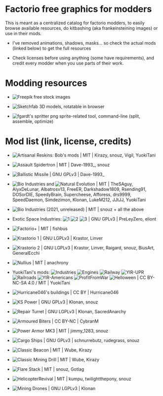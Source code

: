# Factorio free graphics for modders

This is meant as a centralized catalog for factorio modders, to easily browse available resources, do kitbashing (aka frankeinsteining images) or use in their mods.

- I've removed animations, shadows, masks... so check the actual mods (linked below) to get the full resources

- Check licenses before using anything (some have requirements), and credit every modder when you use parts of their work.

# Modding resources

- ![Freepik](https://www.freepik.com/search?format=search&last_filter=query&last_value=texture+old&query=texture+old&selection=1) free stock images

- ![Sketchfab](https://sketchfab.com/search?features=downloadable&licenses=322a749bcfa841b29dff1e8a1bb74b0b&licenses=b9ddc40b93e34cdca1fc152f39b9f375&licenses=bbfe3f7dbcdd4122b966b85b9786a989&licenses=2628dbe5140a4e9592126c8df566c0b7&licenses=7c23a1ba438d4306920229c12afcb5f9&licenses=72eb2b1960364637901eacce19283624&q=machine&type=models) 3D models, rotatable in browser

- ![fgardt's spritter](https://github.com/fgardt/factorio-spritter/releases) png sprite-related tool, command-line (split, assemble, optimize)

# Mod list (link, license, credits)

- ![Artisanal Reskins: Bob's mods](https://mods.factorio.com/mod/reskins-bobs) | MIT | Kirazy, snouz, Vigil, YuokiTani

- ![Assault Spidertron](https://mods.factorio.com/mod/assault_spidertron_V2) | MIT | Dave-1993_, snouz

- ![Ballistic Missile](https://mods.factorio.com/mod/ballistic_missile) | GNU GPLv3 | Dave-1993_

- ![Bio Industries](https://mods.factorio.com/mod/Bio_Industries) and ![Natural Evolution](https://mods.factorio.com/mod/Natural_Evolution_Graphics) | MIT | TheSAguy, AlyxDeLunar, Albatrosv13, FreeER, Darkshadow1809, Rsending91, DOSorDIE, SpeedyBrain, Supercheese, Afforess, drs9999, SpeedDaemon, Simdezimon, Klonan, LukeM212, JJtJJ, YuokiTani

- ![Bio Industries (2021, unreleased)](https://mods.factorio.com/mod/Bio_Industries_NE_graphics) | MIT | snouz + all the above

- Exotic Space Industries: ![1](https://mods.factorio.com/mod/exotic-space-industries-graphics-1) ![2](https://mods.factorio.com/mod/exotic-space-industries-graphics-2) ![3](https://mods.factorio.com/mod/exotic-space-industries-graphics-3) | GNU GPLv3 | PreLeyZero, eliont

- ![Factorio+](https://mods.factorio.com/mod/factorioplus) | MIT | fishbus

- ![Krastorio 1](https://mods.factorio.com/mod/Krastorio-graphics) | GNU LGPLv3 | Krastor, Linver

- ![Krastorio 2](https://mods.factorio.com/mod/Krastorio2Assets) | GNU LGPLv3 | Krastor, Linver, Raigard, snouz, BiusArt, GeneralEcchi

- ![Nullius](https://mods.factorio.com/mod/nullius) | MIT | anachrony

- YuokiTani's mods: ![Industries](https://mods.factorio.com/mod/Yuoki) ![Engines](https://mods.factorio.com/mod/yi_engines) ![Railway](https://mods.factorio.com/mod/yi_railway) ![YIR-UPR](https://mods.factorio.com/mod/z_yira_UP) ![Railroads](https://mods.factorio.com/mod/z_yira_yuokirails) ![YIR-Americans](https://mods.factorio.com/mod/z_yira_american) ![ProfitFromWar](https://mods.factorio.com/mod/yi_pfw) ![Helloween](https://mods.factorio.com/mod/YIHW) | CC BY-NC-SA 4.0 / MIT | YuokiTani

- ![Hurricane046's buildings](https://shorturl.at/AFcDm) | CC BY | Hurricane046

- ![KS Power](https://mods.factorio.com/mod/KS_Power) | GNU GPLv3 | Klonan, snouz

- ![Repair Turret](https://mods.factorio.com/mod/Repair_Turret) | GNU LGPLv3 | Klonan, SacredAnarchy

- ![Armoured Biters](https://mods.factorio.com/mod/ArmouredBiters) | CC BY-NC | CybranM

- ![Power Armor MK3](https://mods.factorio.com/mod/Power%20Armor%20MK3) | MIT | jimmy_1283, snouz

- ![Cargo Ships](https://mods.factorio.com/mod/cargo-ships) | GNU GPLv3 | schnurrebutz, rudegrass, snouz

- ![Classic Beacon](https://mods.factorio.com/mod/classic-beacon) | MIT | Wube, Kirazy

- ![Classic Mining Drill](https://mods.factorio.com/mod/classic-mining-drill) | MIT | Wube, Kirazy

- ![Flare Stack](https://mods.factorio.com/mod/Flare%20Stack) | MIT | snouz, Gotlag

- ![HelicopterRevival](https://mods.factorio.com/mod/HelicopterRevival) | MIT | kumpu, twilightthepony, snouz

- ![Mining Drones](https://mods.factorio.com/mod/Mining_Drones) | GNU LGPLv3  | Klonan